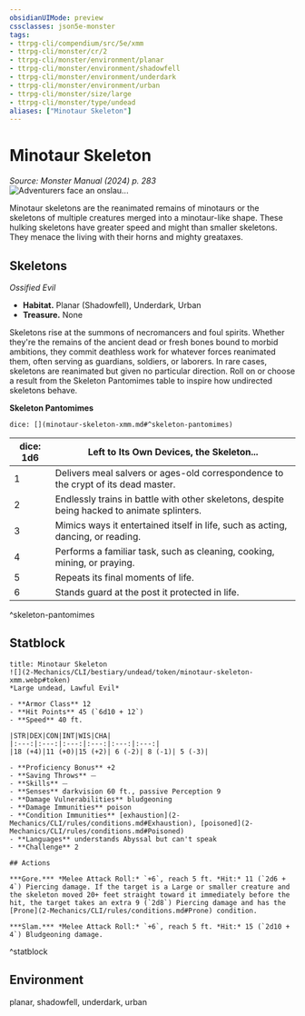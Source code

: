 ```yaml
---
obsidianUIMode: preview
cssclasses: json5e-monster
tags:
- ttrpg-cli/compendium/src/5e/xmm
- ttrpg-cli/monster/cr/2
- ttrpg-cli/monster/environment/planar
- ttrpg-cli/monster/environment/shadowfell
- ttrpg-cli/monster/environment/underdark
- ttrpg-cli/monster/environment/urban
- ttrpg-cli/monster/size/large
- ttrpg-cli/monster/type/undead
aliases: ["Minotaur Skeleton"]
---
```

# Minotaur Skeleton
*Source: Monster Manual (2024) p. 283*  
![Adventurers face an onslau...](2-Mechanics/CLI/bestiary/undead/img/skeletons.webp#right "Adventurers face an onslaught from all manner of skeletons")

Minotaur skeletons are the reanimated remains of minotaurs or the skeletons of multiple creatures merged into a minotaur-like shape. These hulking skeletons have greater speed and might than smaller skeletons. They menace the living with their horns and mighty greataxes.

## Skeletons

*Ossified Evil*

- **Habitat.** Planar (Shadowfell), Underdark, Urban  
- **Treasure.** None  

Skeletons rise at the summons of necromancers and foul spirits. Whether they're the remains of the ancient dead or fresh bones bound to morbid ambitions, they commit deathless work for whatever forces reanimated them, often serving as guardians, soldiers, or laborers. In rare cases, skeletons are reanimated but given no particular direction. Roll on or choose a result from the Skeleton Pantomimes table to inspire how undirected skeletons behave.

**Skeleton Pantomimes**

`dice: [](minotaur-skeleton-xmm.md#^skeleton-pantomimes)`

| dice: 1d6 | Left to Its Own Devices, the Skeleton... |
|-----------|------------------------------------------|
| 1 | Delivers meal salvers or ages-old correspondence to the crypt of its dead master. |
| 2 | Endlessly trains in battle with other skeletons, despite being hacked to animate splinters. |
| 3 | Mimics ways it entertained itself in life, such as acting, dancing, or reading. |
| 4 | Performs a familiar task, such as cleaning, cooking, mining, or praying. |
| 5 | Repeats its final moments of life. |
| 6 | Stands guard at the post it protected in life. |
^skeleton-pantomimes

## Statblock

```ad-statblock
title: Minotaur Skeleton
![](2-Mechanics/CLI/bestiary/undead/token/minotaur-skeleton-xmm.webp#token)
*Large undead, Lawful Evil*

- **Armor Class** 12 
- **Hit Points** 45 (`6d10 + 12`) 
- **Speed** 40 ft.

|STR|DEX|CON|INT|WIS|CHA|
|:---:|:---:|:---:|:---:|:---:|:---:|
|18 (+4)|11 (+0)|15 (+2)| 6 (-2)| 8 (-1)| 5 (-3)|

- **Proficiency Bonus** +2
- **Saving Throws** ⏤
- **Skills** ⏤
- **Senses** darkvision 60 ft., passive Perception 9
- **Damage Vulnerabilities** bludgeoning
- **Damage Immunities** poison
- **Condition Immunities** [exhaustion](2-Mechanics/CLI/rules/conditions.md#Exhaustion), [poisoned](2-Mechanics/CLI/rules/conditions.md#Poisoned)
- **Languages** understands Abyssal but can't speak
- **Challenge** 2

## Actions

***Gore.*** *Melee Attack Roll:* `+6`, reach 5 ft. *Hit:* 11 (`2d6 + 4`) Piercing damage. If the target is a Large or smaller creature and the skeleton moved 20+ feet straight toward it immediately before the hit, the target takes an extra 9 (`2d8`) Piercing damage and has the [Prone](2-Mechanics/CLI/rules/conditions.md#Prone) condition.

***Slam.*** *Melee Attack Roll:* `+6`, reach 5 ft. *Hit:* 15 (`2d10 + 4`) Bludgeoning damage.
```
^statblock

## Environment

planar, shadowfell, underdark, urban